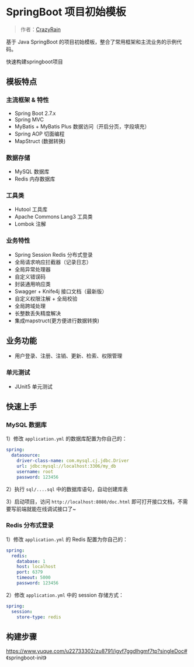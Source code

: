 # SpringBoot 项目初始模板

> 作者：[CrazyRain](https://github.com/Rain-11)

基于 Java SpringBoot 的项目初始模板，整合了常用框架和主流业务的示例代码。

快速构建springboot项目

## 模板特点

### 主流框架 & 特性

- Spring Boot 2.7.x
- Spring MVC
- MyBatis + MyBatis Plus 数据访问（开启分页，字段填充）
- Spring AOP 切面编程
- MapStruct (数据转换)

### 数据存储

- MySQL 数据库
- Redis 内存数据库

### 工具类
- Hutool 工具库
- Apache Commons Lang3 工具类
- Lombok 注解

### 业务特性
- Spring Session Redis 分布式登录
- 全局请求响应拦截器（记录日志）
- 全局异常处理器
- 自定义错误码
- 封装通用响应类
- Swagger + Knife4j 接口文档（最新版）
- 自定义权限注解 + 全局校验
- 全局跨域处理
- 长整数丢失精度解决
- 集成mapstruct(更方便进行数据转换)

## 业务功能
- 用户登录、注册、注销、更新、检索、权限管理

### 单元测试

- JUnit5 单元测试

## 快速上手


### MySQL 数据库

1）修改 `application.yml` 的数据库配置为你自己的：

```yml
spring:
  datasource:
    driver-class-name: com.mysql.cj.jdbc.Driver
    url: jdbc:mysql://localhost:3306/my_db
    username: root
    password: 123456
```

2）执行 `sql/....sql` 中的数据库语句，自动创建库表

3）启动项目，访问 `http://localhost:8080/doc.html` 即可打开接口文档，不需要写前端就能在线调试接口了~

### Redis 分布式登录

1）修改 `application.yml` 的 Redis 配置为你自己的：

```yml
spring:
  redis:
    database: 1
    host: localhost
    port: 6379
    timeout: 5000
    password: 123456
```

2）修改 `application.yml` 中的 session 存储方式：

```yml
spring:
  session:
    store-type: redis
```
## 构建步骤
https://www.yuque.com/u22733302/zu8791/igvf7ggdlhgmf7tp?singleDoc# 《springboot-init》
